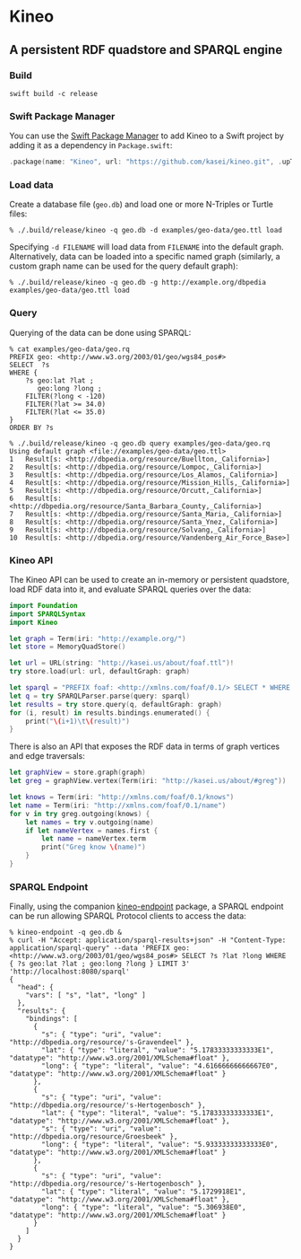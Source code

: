 # Kineo

## A persistent RDF quadstore and SPARQL engine

### Build

`swift build -c release`

### Swift Package Manager

You can use the [Swift Package Manager](https://swift.org/package-manager/) to add Kineo to a Swift project by adding it as a dependency in `Package.swift`:

```swift
.package(name: "Kineo", url: "https://github.com/kasei/kineo.git", .upToNextMinor(from: "0.0.91")),
```

### Load data

Create a database file (`geo.db`) and load one or more N-Triples or Turtle files:

```
% ./.build/release/kineo -q geo.db -d examples/geo-data/geo.ttl load
```

Specifying `-d FILENAME` will load data from `FILENAME` into the default graph.
Alternatively, data can be loaded into a specific named graph (similarly, a
custom graph name can be used for the query default graph):

```
% ./.build/release/kineo -q geo.db -g http://example.org/dbpedia examples/geo-data/geo.ttl load
```

### Query

Querying of the data can be done using SPARQL:

```
% cat examples/geo-data/geo.rq
PREFIX geo: <http://www.w3.org/2003/01/geo/wgs84_pos#>
SELECT  ?s
WHERE {
	?s geo:lat ?lat ;
	   geo:long ?long ;
	FILTER(?long < -120)
	FILTER(?lat >= 34.0)
	FILTER(?lat <= 35.0)
}
ORDER BY ?s

% ./.build/release/kineo -q geo.db query examples/geo-data/geo.rq
Using default graph <file://examples/geo-data/geo.ttl>
1	Result[s: <http://dbpedia.org/resource/Buellton,_California>]
2	Result[s: <http://dbpedia.org/resource/Lompoc,_California>]
3	Result[s: <http://dbpedia.org/resource/Los_Alamos,_California>]
4	Result[s: <http://dbpedia.org/resource/Mission_Hills,_California>]
5	Result[s: <http://dbpedia.org/resource/Orcutt,_California>]
6	Result[s: <http://dbpedia.org/resource/Santa_Barbara_County,_California>]
7	Result[s: <http://dbpedia.org/resource/Santa_Maria,_California>]
8	Result[s: <http://dbpedia.org/resource/Santa_Ynez,_California>]
9	Result[s: <http://dbpedia.org/resource/Solvang,_California>]
10	Result[s: <http://dbpedia.org/resource/Vandenberg_Air_Force_Base>]
```

### Kineo API

The Kineo API can be used to create an in-memory or persistent quadstore,
load RDF data into it, and evaluate SPARQL queries over the data:

```swift
import Foundation
import SPARQLSyntax
import Kineo

let graph = Term(iri: "http://example.org/")
let store = MemoryQuadStore()

let url = URL(string: "http://kasei.us/about/foaf.ttl")!
try store.load(url: url, defaultGraph: graph)

let sparql = "PREFIX foaf: <http://xmlns.com/foaf/0.1/> SELECT * WHERE { ?person a foaf:Person ; foaf:name ?name }"
let q = try SPARQLParser.parse(query: sparql)
let results = try store.query(q, defaultGraph: graph)
for (i, result) in results.bindings.enumerated() {
    print("\(i+1)\t\(result)")
}
```

There is also an API that exposes the RDF data in terms of graph vertices and edge traversals:

```swift
let graphView = store.graph(graph)
let greg = graphView.vertex(Term(iri: "http://kasei.us/about/#greg"))

let knows = Term(iri: "http://xmlns.com/foaf/0.1/knows")
let name = Term(iri: "http://xmlns.com/foaf/0.1/name")
for v in try greg.outgoing(knows) {
    let names = try v.outgoing(name)
    if let nameVertex = names.first {
        let name = nameVertex.term
        print("Greg know \(name)")
    }
}
```

### SPARQL Endpoint

Finally, using the companion [kineo-endpoint](https://github.com/kasei/kineo-endpoint) package,
a SPARQL endpoint can be run allowing SPARQL Protocol clients to access the data:

```
% kineo-endpoint -q geo.db &
% curl -H "Accept: application/sparql-results+json" -H "Content-Type: application/sparql-query" --data 'PREFIX geo: <http://www.w3.org/2003/01/geo/wgs84_pos#> SELECT ?s ?lat ?long WHERE { ?s geo:lat ?lat ; geo:long ?long } LIMIT 3' 'http://localhost:8080/sparql'
{
  "head": {
    "vars": [ "s", "lat", "long" ]
  },
  "results": {
    "bindings": [
      {
        "s": { "type": "uri", "value": "http://dbpedia.org/resource/'s-Gravendeel" },
        "lat": { "type": "literal", "value": "5.17833333333333E1", "datatype": "http://www.w3.org/2001/XMLSchema#float" },
        "long": { "type": "literal", "value": "4.61666666666667E0", "datatype": "http://www.w3.org/2001/XMLSchema#float" }
      },
      {
        "s": { "type": "uri", "value": "http://dbpedia.org/resource/'s-Hertogenbosch" },
        "lat": { "type": "literal", "value": "5.17833333333333E1", "datatype": "http://www.w3.org/2001/XMLSchema#float" },
        "s": { "type": "uri", "value": "http://dbpedia.org/resource/Groesbeek" },
        "long": { "type": "literal", "value": "5.93333333333333E0", "datatype": "http://www.w3.org/2001/XMLSchema#float" }
      },
      {
        "s": { "type": "uri", "value": "http://dbpedia.org/resource/'s-Hertogenbosch" },
        "lat": { "type": "literal", "value": "5.1729918E1", "datatype": "http://www.w3.org/2001/XMLSchema#float" },
        "long": { "type": "literal", "value": "5.306938E0", "datatype": "http://www.w3.org/2001/XMLSchema#float" }
      }
    ]
  }
}
```

